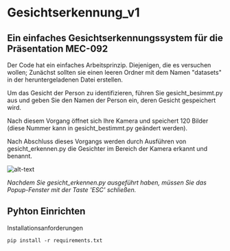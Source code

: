 # Gesichtserkennung_v1

## Ein einfaches Gesichtserkennungssystem für die Präsentation MEC-092

Der Code hat ein einfaches Arbeitsprinzip. Diejenigen, die es versuchen wollen; Zunächst sollten sie einen leeren Ordner mit dem Namen "datasets" in der heruntergeladenen Datei erstellen.

Um das Gesicht der Person zu identifizieren, führen Sie gesicht_besimmt.py aus und geben Sie den Namen der Person ein, deren Gesicht gespeichert wird.

Nach diesem Vorgang öffnet sich Ihre Kamera und speichert 120 Bilder (diese Nummer kann in gesicht_bestimmt.py geändert werden).

Nach Abschluss dieses Vorgangs werden durch Ausführen von gesicht_erkennen.py die Gesichter im Bereich der Kamera erkannt und benannt.


![alt-text](https://user-images.githubusercontent.com/74678515/119706362-8c02d380-be62-11eb-9a3a-64944b432d76.gif)

*Nachdem Sie gesicht_erkennen.py ausgeführt haben, müssen Sie das Popup-Fenster mit der Taste 'ESC' schließen.*

## Pyhton Einrichten
Installationsanforderungen

```
pip install -r requirements.txt

```

